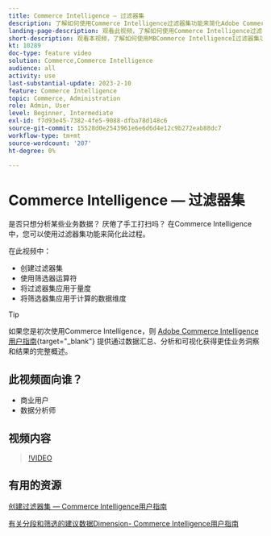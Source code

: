 ```yaml
---
title: Commerce Intelligence — 过滤器集
description: 了解如何使用Commerce Intelligence过滤器集功能来简化Adobe Commerce和Magento Open Source的业务数据报表。
landing-page-description: 观看此视频，了解如何使用Commerce Intelligence过滤器集功能简化业务数据报告。
short-description: 观看本视频，了解如何使用MBCommerce IntelligenceI过滤器集功能简化业务数据报告。
kt: 10289
doc-type: feature video
solution: Commerce,Commerce Intelligence
audience: all
activity: use
last-substantial-update: 2023-2-10
feature: Commerce Intelligence
topic: Commerce, Administration
role: Admin, User
level: Beginner, Intermediate
exl-id: f7d93e45-7382-4fe5-9088-dfba78d148c6
source-git-commit: 15528d0e2543961e6e6d6d4e12c9b272eab88dc7
workflow-type: tm+mt
source-wordcount: '207'
ht-degree: 0%

---
```


# Commerce Intelligence — 过滤器集

是否只想分析某些业务数据？ 厌倦了手工打扫吗？ 在Commerce Intelligence中，您可以使用过滤器集功能来简化此过程。

在此视频中：

- 创建过滤器集
- 使用筛选器运算符
- 将过滤器集应用于量度
- 将筛选器集应用于计算的数据维度

>[!TIP]
>
>如果您是初次使用Commerce Intelligence，则 [Adobe Commerce Intelligence用户指南](https://experienceleague.adobe.com/docs/commerce-business-intelligence/mbi/guide-overview.html){target="_blank"} 提供通过数据汇总、分析和可视化获得更佳业务洞察和结果的完整概述。

## 此视频面向谁？

- 商业用户
- 数据分析师

## 视频内容

>[!VIDEO](https://video.tv.adobe.com/v/342408?quality=12&learn=on)

## 有用的资源

[创建过滤器集 — Commerce Intelligence用户指南](https://experienceleague.adobe.com/docs/commerce-business-intelligence/mbi/build/reports/ess-manage-data-filters.html)

[有关分段和筛选的建议数据Dimension- Commerce Intelligence用户指南](https://experienceleague.adobe.com/docs/commerce-business-intelligence/mbi/best-practices/data/segment-filter.html)
